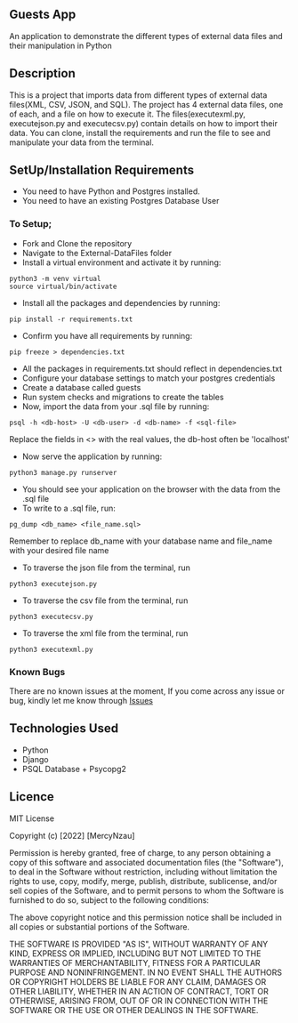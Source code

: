 ## Guests App

An application to demonstrate the different types of external data files and their manipulation in Python

## Description
This is a project that imports data from different types of external data files(XML, CSV, JSON, and SQL). The project has 4 external data files, one of each, and a file on how to execute it. The files(executexml.py, executejson.py and executecsv.py) contain details on how to import their data. You can clone, install the requirements and run the file to see and manipulate your data from the terminal.

## SetUp/Installation Requirements
* You need to have Python and Postgres installed.
* You need to have an existing Postgres Database User

### To Setup;
* Fork and Clone the repository
* Navigate to the External-DataFiles folder
* Install a virtual environment and activate it by running:
```
python3 -m venv virtual
source virtual/bin/activate
```
* Install all the packages and dependencies by running:
```
pip install -r requirements.txt
```
* Confirm you have all requirements by running:
```
pip freeze > dependencies.txt
```
* All the packages in requirements.txt should reflect in dependencies.txt
* Configure your database settings to match your postgres credentials
* Create a database called guests
* Run system checks and migrations to create the tables 
* Now, import the data from your .sql file by running:
```
psql -h <db-host> -U <db-user> -d <db-name> -f <sql-file>
```
Replace the fields in <> with the real values, the db-host often be 'localhost'
* Now serve the application by running:
```
python3 manage.py runserver
```
* You should see your application on the browser with the data from the .sql file
* To write to a .sql file, run:
```
pg_dump <db_name> <file_name.sql>
```
Remember to replace db_name with your database name and file_name with your desired file name

* To traverse the json file from the terminal, run
```
python3 executejson.py
```
* To traverse the csv file from the terminal, run
```
python3 executecsv.py
```
* To traverse the xml file from the terminal, run
```
python3 executexml.py
```

### Known Bugs
There are no known issues at the moment, If you come across any issue or bug, kindly let me know through [Issues](https://github.com/NzauM/External-DataFiles/issues/new/choose)

## Technologies Used
* Python
* Django
* PSQL Database + Psycopg2

## Licence
MIT License

Copyright (c) [2022] [MercyNzau]

Permission is hereby granted, free of charge, to any person obtaining a copy
of this software and associated documentation files (the "Software"), to deal
in the Software without restriction, including without limitation the rights
to use, copy, modify, merge, publish, distribute, sublicense, and/or sell
copies of the Software, and to permit persons to whom the Software is
furnished to do so, subject to the following conditions:

The above copyright notice and this permission notice shall be included in all
copies or substantial portions of the Software.

THE SOFTWARE IS PROVIDED "AS IS", WITHOUT WARRANTY OF ANY KIND, EXPRESS OR
IMPLIED, INCLUDING BUT NOT LIMITED TO THE WARRANTIES OF MERCHANTABILITY,
FITNESS FOR A PARTICULAR PURPOSE AND NONINFRINGEMENT. IN NO EVENT SHALL THE
AUTHORS OR COPYRIGHT HOLDERS BE LIABLE FOR ANY CLAIM, DAMAGES OR OTHER
LIABILITY, WHETHER IN AN ACTION OF CONTRACT, TORT OR OTHERWISE, ARISING FROM,
OUT OF OR IN CONNECTION WITH THE SOFTWARE OR THE USE OR OTHER DEALINGS IN THE
SOFTWARE.





